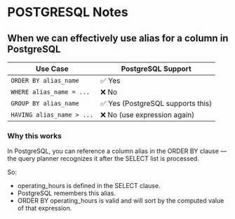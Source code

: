 # POSTGRESQL Notes

## When we can effectively use alias for a column in PostgreSQL

| Use Case                  | PostgreSQL Support                |
| ------------------------- | --------------------------------- |
| `ORDER BY alias_name`     | ✅ Yes                            |
| `WHERE alias_name = ...`  | ❌ No                             |
| `GROUP BY alias_name`     | ✅ Yes (PostgreSQL supports this) |
| `HAVING alias_name > ...` | ❌ No (use expression again)      |

### Why this works

In PostgreSQL, you can reference a column alias in the ORDER BY clause — the query planner recognizes it after the SELECT list is processed.

So:
- operating_hours is defined in the SELECT clause.
- PostgreSQL remembers this alias.
- ORDER BY operating_hours is valid and will sort by the computed value of that expression.

